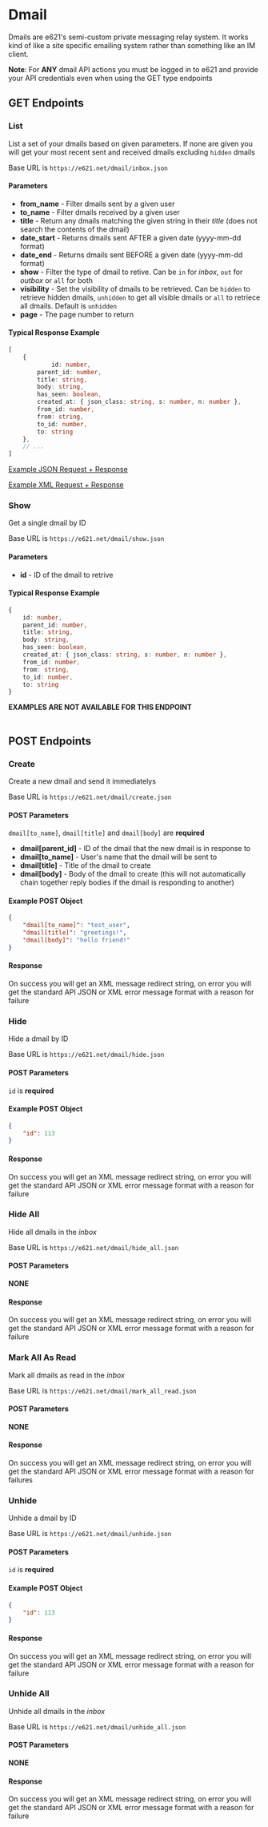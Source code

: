 # Dmail

Dmails are e621's semi-custom private messaging relay system. It works kind of like a site specific emailing system rather than something like an IM client.

**Note**: For **ANY** dmail API actions you must be logged in to e621 and provide your API credentials even when using the GET type endpoints

## GET Endpoints

### List

List a set of your dmails based on given parameters. If none are given you will get your most recent sent and received dmails excluding `hidden` dmails

Base URL is `https://e621.net/dmail/inbox.json`

#### Parameters

- **from_name** - Filter dmails sent by a given user
- **to_name** -  Filter dmails received by a given user
- **title** -  Return any dmails matching the given string in their _title_ (does not search the contents of the dmail)
- **date_start** - Returns dmails sent AFTER a given date (yyyy-mm-dd format)
- **date_end** - Returns dmails sent BEFORE a given date (yyyy-mm-dd format)
- **show** -  Filter the type of dmail to retive. Can be `in` for _inbox_, `out` for _outbox_ or `all` for both
- **visibility** - Set the visibility of dmails to be retrieved. Can be `hidden` to retrieve hidden dmails, `unhidden` to get all visible dmails or `all` to retriece all dmails. Default is `unhidden`
- **page** - The page number to return


#### Typical Response Example

```typescript
[
    {
            id: number,
        parent_id: number,
        title: string,
        body: string,
        has_seen: boolean,
        created_at: { json_class: string, s: number, n: number },
        from_id: number,
        from: string,
        to_id: number,
        to: string
    },
    // ...
]
```

[Example JSON Request + Response](https://e621.net/dmail/inbox.json)

[Example XML Request + Response](https://e621.net/dmail/inbox.xml)
</br>

### Show

Get a single dmail by ID

Base URL is `https://e621.net/dmail/show.json`

#### Parameters

- **id** - ID of the dmail to retrive


#### Typical Response Example

```typescript
{
    id: number,
    parent_id: number,
    title: string,
    body: string,
    has_seen: boolean,
    created_at: { json_class: string, s: number, n: number },
    from_id: number,
    from: string,
    to_id: number,
    to: string
}
```

**EXAMPLES ARE NOT AVAILABLE FOR THIS ENDPOINT**
</br>
</br>

## POST Endpoints

### Create

Create a new dmail and send it immediatelys

Base URL is `https://e621.net/dmail/create.json`

#### POST Parameters

`dmail[to_name]`, `dmail[title]` and `dmail[body]` are **required**

- **dmail[parent_id]** - ID of the dmail that the new dmail is in response to
- **dmail[to_name]** - User's name that the dmail will be sent to
- **dmail[title]** - Title of the dmail to create
- **dmail[body]** - Body of the dmail to create (this will not automatically chain together reply bodies if the dmail is responding to another)


#### Example POST Object

```json
{
    "dmail[to_name]": "test_user",
    "dmail[title]": "greetings!",
    "dmail[body]": "hello friend!"
}
```

#### Response

On success you will get an XML message redirect string, on error you will get the standard API JSON or XML error message format with a reason for failure
</br>

### Hide

Hide a dmail by ID

Base URL is `https://e621.net/dmail/hide.json`

#### POST Parameters

`id` is **required**

#### Example POST Object

```json
{
    "id": 113
}
```

#### Response

On success you will get an XML message redirect string, on error you will get the standard API JSON or XML error message format with a reason for failure
</br>

### Hide All

Hide all dmails in the _inbox_

Base URL is `https://e621.net/dmail/hide_all.json`

#### POST Parameters

**NONE**

#### Response

On success you will get an XML message redirect string, on error you will get the standard API JSON or XML error message format with a reason for failure
</br>

### Mark All As Read

Mark all dmails as read in the _inbox_

Base URL is `https://e621.net/dmail/mark_all_read.json`

#### POST Parameters

**NONE**

#### Response

On success you will get an XML message redirect string, on error you will get the standard API JSON or XML error message format with a reason for failures
</br>

### Unhide

Unhide a dmail by ID

Base URL is `https://e621.net/dmail/unhide.json`

#### POST Parameters

`id` is **required**

#### Example POST Object

```json
{
    "id": 113
}
```

#### Response

On success you will get an XML message redirect string, on error you will get the standard API JSON or XML error message format with a reason for failure
</br>

### Unhide All

Unhide all dmails in the _inbox_

Base URL is `https://e621.net/dmail/unhide_all.json`

#### POST Parameters

**NONE**

#### Response

On success you will get an XML message redirect string, on error you will get the standard API JSON or XML error message format with a reason for failure
</br>
